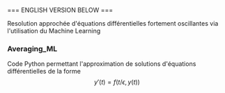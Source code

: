 === ENGLISH VERSION BELOW ===

Resolution approchée d'équations différentielles fortement oscillantes via l'utilisation du Machine Learning

### Averaging_ML ###

Code Python permettant l'approximation de solutions d'équations différentielles de la forme $$y'(t) = f\left(t/\epsilon,y(t)\right)$$

